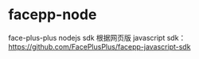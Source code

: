 # facepp-node
face-plus-plus nodejs sdk 
根据网页版 javascript sdk： https://github.com/FacePlusPlus/facepp-javascript-sdk